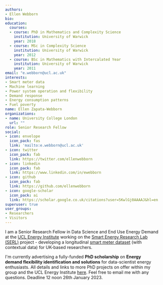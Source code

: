 ```yaml
---
authors:
- Ellen Webborn
bio: 
education:
  courses:
  - course: PhD in Mathematics and Complexity Science
    institution: University of Warwick
    year: 2018
  - course: MSc in Complexity Science
    institution: University of Warwick
    year: 2012
  - course: BSc in Mathematics with Intercalated Year
    institution: University of Warwick
    year: 2011
email: "e.webborn@ucl.ac.uk"
interests:
- Smart meter data
- Machine learning
- Power system operation and flexibility
- Demand response
- Energy consumption patterns
- Fuel poverty
name: Ellen Zapata-Webborn
organizations:
- name: University College London
  url: ""
role: Senior Research Fellow
social:
- icon: envelope
  icon_pack: fas
  link: 'mailto:e.webborn@ucl.ac.uk'
- icon: twitter
  icon_pack: fab
  link: https://twitter.com/ellenwebborn
- icon: linkedin
  icon_pack: fab
  link: https://www.linkedin.com/in/ewebborn
- icon: github
  icon_pack: fab
  link: https://github.com/ellenwebborn
- icon: google-scholar
  icon_pack: ai
  link: https://scholar.google.co.uk/citations?user=5KwlGj0AAAAJ&hl=en
superuser: true
user_groups:
- Researchers
- Visitors
---
```


I am a Senior Research Fellow in Data Science and End Use Energy Demand at the [UCL Energy Institute](https://www.ucl.ac.uk/bartlett/energy/) working on the [Smart Energy Research Lab (SERL)](https://www.serl.ac.uk) project - developing a longitudinal [smart meter dataset](https://beta.ukdataservice.ac.uk/datacatalogue/studies/study?id=8666) (with contextual data) for UK-based researchers.

I'm currently advertising a fully-funded **PhD scholarship** on **Energy demand flexibility identification and solutions** for data-scientist energy enthusiasts. All details and links to more PhD projects on offer within my group and the UCL Energy Institute [here](https://www.ucl.ac.uk/bartlett/energy/news/2022/dec/fully-funded-phd-studentship-energy-demand-flexibility-identification-and-solutions). Feel free to email me with any questions. Deadline 12 noon 26th January 2023. 

